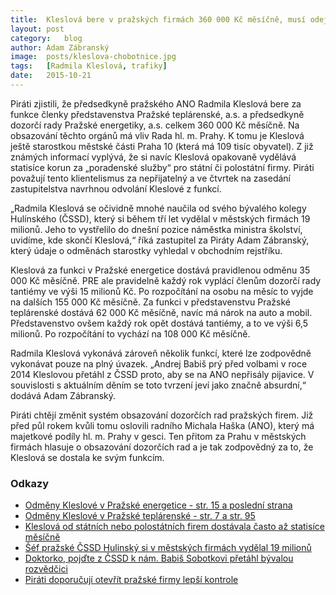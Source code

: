 ```yaml
---
title:	Kleslová bere v pražských firmách 360 000 Kč měsíčně, musí odejít
layout:	post
category:	blog
author:	Adam Zábranský
image:	posts/kleslova-chobotnice.jpg
tags:	[Radmila Kleslová, trafiky]
date:	2015-10-21
---
```


Piráti zjistili, že předsedkyně pražského ANO Radmila Kleslová bere za funkce členky představenstva Pražské teplárenské, a.s. a předsedkyně dozorčí rady Pražské energetiky, a.s. celkem 360 000 Kč měsíčně. Na obsazování těchto orgánů má vliv Rada hl. m. Prahy. K tomu je Kleslová ještě starostkou městské části Praha 10 (která má 109 tisíc obyvatel). Z již známých informací vyplývá, že si navíc Kleslová opakovaně vydělává statisíce korun za „poradenské služby“ pro státní či polostátní firmy. Piráti považují tento klientelismus za nepřijatelný a ve čtvrtek na zasedání zastupitelstva navrhnou odvolání Kleslové z funkcí.

„Radmila Kleslová se očividně mnohé naučila od svého bývalého kolegy Hulínského (ČSSD), který si během tří let vydělal v městských firmách 19 milionů. Jeho to vystřelilo do dnešní pozice náměstka ministra školství, uvidíme, kde skončí Kleslová,“ říká zastupitel za Piráty Adam Zábranský, který údaje o odměnách starostky vyhledal v obchodním rejstříku.

Kleslová za funkci v Pražské energetice dostává pravidlenou odměnu 35 000 Kč měsíčně. PRE ale pravidelně každý rok vyplácí členům dozorčí rady tantiémy ve výši 15 milionů Kč. Po rozpočítání na osobu na měsíc to vyjde na dalších 155 000 Kč měsíčně. Za funkci v představenstvu Pražské teplárenské dostává 62 000 Kč měsíčně, navíc má nárok na auto a mobil. Představenstvo ovšem každý rok opět dostává tantiémy, a to ve výši 6,5 milionů. Po rozpočítání to vychází na 108 000 Kč měsíčně.

Radmila Kleslová vykonává zároveň několik funkcí, které lze zodpovědně vykonávat pouze na plný úvazek. „Andrej Babiš prý před volbami v roce 2014 Kleslovou přetáhl z ČSSD proto, aby se na ANO nepřisály pijavice. V souvislosti s aktuálním děním se toto tvrzení jeví jako značně absurdní,“ dodává Adam Zábranský.

Piráti chtějí změnit systém obsazování dozorčích rad pražských firem. Již před půl rokem kvůli tomu oslovili radního Michala Haška (ANO), který má majetkové podíly hl. m. Prahy v gesci. Ten přitom za Prahu v městských firmách hlasuje o obsazování dozorčích rad a je tak zodpovědný za to, že Kleslová se dostala ke svým funkcím.

### Odkazy

* [Odměny Kleslové v Pražské energetice - str. 15 a poslední strana](https://or.justice.cz/ias/ui/vypis-sl-detail?dokument=17286350&subjektId=703084&spis=75074) 
* [Odměny Kleslové v Pražské teplárenské - str. 7 a str. 95](https://or.justice.cz/ias/ui/vypis-sl-detail?dokument=40255445&subjektId=416553&spis=74243)
* [Kleslová od státních nebo polostátních firem dostávala často až statisíce měsíčně](http://www.rozhlas.cz/zpravy/politika/_zprava/kleslova-od-statnich-nebo-polostatnich-firem-dostavala-casto-az-statisice-mesicne--1545412)
* [Šéf pražské ČSSD Hulinský si v městských firmách vydělal 19 milionů](http://zpravy.idnes.cz/sef-prazske-cssd-hulinsky-si-v-mestskych-firmach-vydelal-19-milionu-1du-/domaci.aspx?c=A101012_114524_domaci_bar)
* [Doktorko, pojďte z ČSSD k nám. Babiš Sobotkovi přetáhl bývalou rozvědčici](http://domaci.ihned.cz/c1-61760810-doktorko-pojdte-z-cssd-k-nam-babis-sobotkovi-pretahl-byvalou-rozvedcici)
* [Piráti doporučují otevřít pražské firmy lepší kontrole](https://praha.pirati.cz/podnety-k-otevreni-firem.html)

